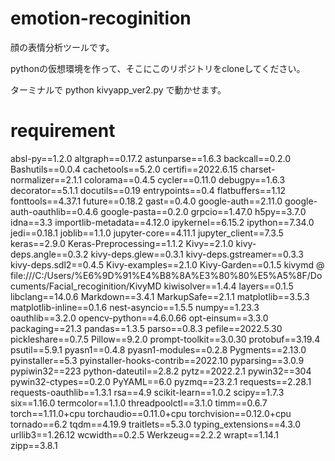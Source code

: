 # emotion-recoginition
顔の表情分析ツールです。

pythonの仮想環境を作って、そこにこのリポジトリをcloneしてください。

ターミナルで
python kivyapp_ver2.py
で動かせます。
# requirement

absl-py==1.2.0
altgraph==0.17.2
astunparse==1.6.3
backcall==0.2.0
Bashutils==0.0.4
cachetools==5.2.0
certifi==2022.6.15
charset-normalizer==2.1.1
colorama==0.4.5
cycler==0.11.0
debugpy==1.6.3
decorator==5.1.1
docutils==0.19
entrypoints==0.4
flatbuffers==1.12
fonttools==4.37.1
future==0.18.2
gast==0.4.0
google-auth==2.11.0
google-auth-oauthlib==0.4.6
google-pasta==0.2.0
grpcio==1.47.0
h5py==3.7.0
idna==3.3
importlib-metadata==4.12.0
ipykernel==6.15.2
ipython==7.34.0
jedi==0.18.1
joblib==1.1.0
jupyter-core==4.11.1
jupyter_client==7.3.5
keras==2.9.0
Keras-Preprocessing==1.1.2
Kivy==2.1.0
kivy-deps.angle==0.3.2
kivy-deps.glew==0.3.1
kivy-deps.gstreamer==0.3.3
kivy-deps.sdl2==0.4.5
Kivy-examples==2.1.0
Kivy-Garden==0.1.5
kivymd @ file:///C:/Users/%E6%9D%91%E4%B8%8A%E3%80%80%E5%A5%8F/Documents/Facial_recoginition/KivyMD
kiwisolver==1.4.4
layers==0.1.5
libclang==14.0.6
Markdown==3.4.1
MarkupSafe==2.1.1
matplotlib==3.5.3
matplotlib-inline==0.1.6
nest-asyncio==1.5.5
numpy==1.23.3
oauthlib==3.2.0
opencv-python==4.6.0.66
opt-einsum==3.3.0
packaging==21.3
pandas==1.3.5
parso==0.8.3
pefile==2022.5.30
pickleshare==0.7.5
Pillow==9.2.0
prompt-toolkit==3.0.30
protobuf==3.19.4
psutil==5.9.1
pyasn1==0.4.8
pyasn1-modules==0.2.8
Pygments==2.13.0
pyinstaller==5.3
pyinstaller-hooks-contrib==2022.10
pyparsing==3.0.9
pypiwin32==223
python-dateutil==2.8.2
pytz==2022.2.1
pywin32==304
pywin32-ctypes==0.2.0
PyYAML==6.0
pyzmq==23.2.1
requests==2.28.1
requests-oauthlib==1.3.1
rsa==4.9
scikit-learn==1.0.2
scipy==1.7.3
six==1.16.0
termcolor==1.1.0
threadpoolctl==3.1.0
timm==0.6.7
torch==1.11.0+cpu
torchaudio==0.11.0+cpu
torchvision==0.12.0+cpu
tornado==6.2
tqdm==4.19.9
traitlets==5.3.0
typing_extensions==4.3.0
urllib3==1.26.12
wcwidth==0.2.5
Werkzeug==2.2.2
wrapt==1.14.1
zipp==3.8.1
